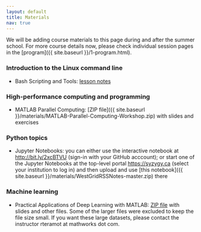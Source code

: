 ```yaml
---
layout: default
title: Materials
nav: true
---
```


We will be adding course materials to this page during and after the summer school. For more course
details now, please check individual session pages in the [program]({{ site.baseurl }}/1-program.html).

### Introduction to the Linux command line

- Bash Scripting and Tools: <a href="https://github.com/razoumov/publish/blob/master/bash.md" target="_blank">lesson notes</a>

### High-performance computing and programming

- MATLAB Parallel Computing: [ZIP file]({{ site.baseurl }}/materials/MATLAB-Parallel-Computing-Workshop.zip) with slides and exercises

### Python topics

- Jupyter Notebooks: you can either use the interactive notebook at http://bit.ly/2xcBTVU (sign-in with
  your GitHub acccount); or start one of the Jupyter Notebooks at the top-level portal https://syzygy.ca
  (select your institution to log in) and then upload and use [this notebook]({{ site.baseurl
  }}/materials/WestGridRSSNotes-master.zip) there

### Machine learning

- Practical Applications of Deep Learning with MATLAB:
  [ZIP file](https://owncloud.westgrid.ca/index.php/s/JUrvwg6bABk1Fyu/download) with slides and other
  files. Some of the larger files were excluded to keep the file size small. If you want these large
  datasets, please contact the instructor rteramot at mathworks dot com.
